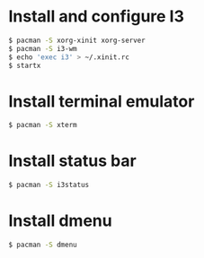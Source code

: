 # Install and configure I3
```sh
$ pacman -S xorg-xinit xorg-server
$ pacman -S i3-wm
$ echo 'exec i3' > ~/.xinit.rc
$ startx
```

# Install terminal emulator
```sh
$ pacman -S xterm
```

# Install status bar
```sh
$ pacman -S i3status
```

# Install dmenu
```sh
$ pacman -S dmenu
```
